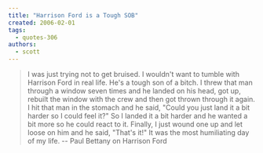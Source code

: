 ```yaml
---
title: "Harrison Ford is a Tough SOB"
created: 2006-02-01
tags: 
  - quotes-306
authors: 
  - scott
---
```


> I was just trying not to get bruised. I wouldn't want to tumble with Harrison Ford in real life. He's a tough son of a bitch. I threw that man through a window seven times and he landed on his head, got up, rebuilt the window with the crew and then got thrown through it again. I hit that man in the stomach and he said, "Could you just land it a bit harder so I could feel it?" So I landed it a bit harder and he wanted a bit more so he could react to it. Finally, I just wound one up and let loose on him and he said, "That's it!" It was the most humiliating day of my life. \-- Paul Bettany on Harrison Ford
